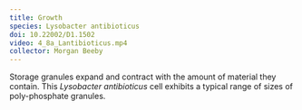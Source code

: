 ```yaml
---
title: Growth
species: Lysobacter antibioticus 
doi: 10.22002/D1.1502
video: 4_8a_Lantibioticus.mp4
collector: Morgan Beeby
---
```


Storage granules expand and contract with the amount of material they contain. This *Lysobacter antibioticus* cell exhibits a typical range of sizes of poly-phosphate granules.

